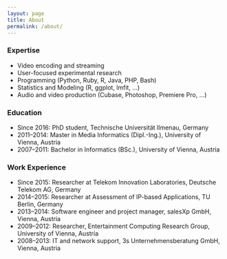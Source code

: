 ```yaml
---
layout: page
title: About
permalink: /about/
---
```


### Expertise

* Video encoding and streaming
* User-focused experimental research
* Programming (Python, Ruby, R, Java, PHP, Bash)
* Statistics and Modeling (R, ggplot, lmfit, …)
* Audio and video production (Cubase, Photoshop, Premiere Pro, …)

### Education

* Since 2016: PhD student, Technische Universität Ilmenau, Germany
* 2011–2014: Master in Media Informatics (Dipl.-Ing.), University of Vienna, Austria
* 2007–2011: Bachelor in Informatics (BSc.), University of Vienna, Austria

### Work Experience

* Since 2015: Researcher at Telekom Innovation Laboratories, Deutsche Telekom AG, Germany
* 2014–2015: Researcher at Assessment of IP-based Applications, TU Berlin, Germany
* 2013–2014: Software engineer and project manager, salesXp GmbH, Vienna, Austria
* 2009–2012: Researcher, Entertainment Computing Research Group, University of Vienna, Austria
* 2008–2013: IT and network support, 3s Unternehmensberatung GmbH, Vienna, Austria
